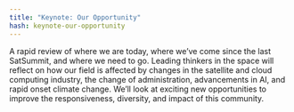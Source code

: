 ```yaml
---
title: "Keynote: Our Opportunity"
hash: keynote-our-opportunity
---
```

A rapid review of where we are today, where we’ve come since the last SatSummit, and where we need to go. Leading thinkers in the space will reflect on how our field is affected by changes in the satellite and cloud computing industry, the change of administration, advancements in AI, and rapid onset climate change. We’ll look at exciting new opportunities to improve the responsiveness, diversity, and impact of this community.
